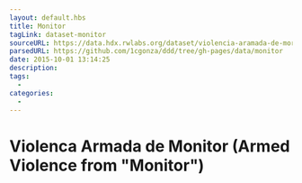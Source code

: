 ```yaml
---
layout: default.hbs
title: Monitor
tagLink: dataset-monitor
sourceURL: https://data.hdx.rwlabs.org/dataset/violencia-aramada-de-moritor
parsedURL: https://github.com/1cgonza/ddd/tree/gh-pages/data/monitor
date: 2015-10-01 13:14:25
description:
tags:
  -
categories:
  -
---
```

# Violenca Armada de Monitor (Armed Violence from "Monitor")

